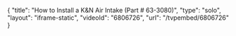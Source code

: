 {
    "title": "How to Install a K&N Air Intake (Part # 63-3080)",
    "type": "solo",
    "layout": "iframe-static",
    "videoId": "6806726",
    "url": "\/tvpembed\/6806726"
}